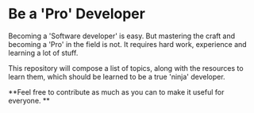 # Be a 'Pro' Developer

Becoming a 'Software developer' is easy. But mastering the craft and becoming a 'Pro' in the field is not. It requires hard work, experience and learning a lot of stuff. 

This repository will compose a list of topics, along with the resources to learn them, which should be learned to be a true 'ninja' developer. 

**Feel free to contribute as much as you can to make it useful for everyone. **
